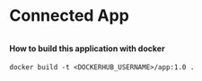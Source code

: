 # Connected App
######
#### How to build this application with docker
```
docker build -t <DOCKERHUB_USERNAME>/app:1.0 .
```
